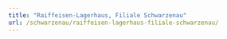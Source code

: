 ```yaml
---
title: "Raiffeisen-Lagerhaus, Filiale Schwarzenau"
url: /schwarzenau/raiffeisen-lagerhaus-filiale-schwarzenau/
---
```

